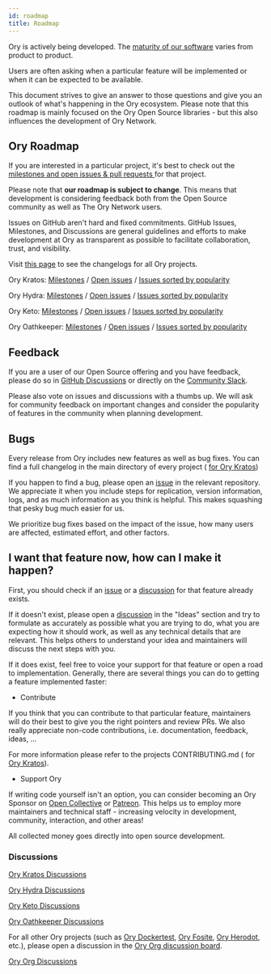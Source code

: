 ```yaml
---
id: roadmap
title: Roadmap
---
```


Ory is actively being developed. The [maturity of our software](versioning.md) varies from product to product.

Users are often asking when a particular feature will be implemented or when it can be expected to be available.

This document strives to give an answer to those questions and give you an outlook of what's happening in the Ory ecosystem.
Please note that this roadmap is mainly focused on the Ory Open Source libraries - but this also influences the development of Ory
Network.

## Ory Roadmap

If you are interested in a particular project, it's best to check out the
[milestones and open issues & pull requests ](#milestones-issues-pull-requests) for that project.

Please note that **our roadmap is subject to change**. This means that development is considering feedback both from the Open
Source community as well as The Ory Network users.

Issues on GitHub aren't hard and fixed commitments. GitHub Issues, Milestones, and Discussions are general guidelines and efforts
to make development at Ory as transparent as possible to facilitate collaboration, trust, and visibility.

Visit [this page](./changelog.md) to see the changelogs for all Ory projects.

Ory Kratos: [Milestones](https://github.com/Ory/kratos/milestones) /
[Open issues](https://github.com/ory/kratos/issues?q=is:issue+is:openn) /
[Issues sorted by popularity](https://github.com/ory/kratos/issues?q=is%3Aissue+is%3Aopen+sort%3Areactions)

Ory Hydra: [Milestones](https://github.com/Ory/hydra/milestones) /
[Open issues](https://github.com/ory/hydra/issues?q=is:issue+is:open) /
[Issues sorted by popularity](https://github.com/ory/hydra/issues?q=is%3Aissue+is%3Aopen+sort%3Areactions)

Ory Keto: [Milestones](https://github.com/ory/keto/milestones) /
[Open issues](https://github.com/ory/keto/issues?q=is:issue+is:open) /
[Issues sorted by popularity](https://github.com/ory/keto/issues?q=is%3Aissue+is%3Aopen+sort%3Areactions)

Ory Oathkeeper: [Milestones](https://github.com/ory/oathkeeper/milestones) /
[Open issues](https://github.com/ory/oathkeeper/issues?q=is:issue+is:open) /
[Issues sorted by popularity](https://github.com/ory/oathkeeper/issues?q=is%3Aissue+is%3Aopen+sort%3Areactions)

## Feedback

If you are a user of our Open Source offering and you have feedback, please do so in [GitHub Discussions](#discussions) or
directly on the [Community Slack](https://slack.ory.sh/).

Please also vote on issues and discussions with a thumbs up. We will ask for community feedback on important changes and consider
the popularity of features in the community when planning development.

## Bugs

Every release from Ory includes new features as well as bug fixes. You can find a full changelog in the main directory of every
project ( [ for Ory Kratos](https://github.com/ory/kratos/blob/master/CHANGELOG.md))

If you happen to find a bug, please open an [issue](#milestones-issues-pull-requests) in the relevant repository. We appreciate it
when you include steps for replication, version information, logs, and as much information as you think is helpful. This makes
squashing that pesky bug much easier for us.

We prioritize bug fixes based on the impact of the issue, how many users are affected, estimated effort, and other factors.

## I want that feature now, how can I make it happen?

First, you should check if an [issue](#milestones-issues-pull-requests) or a [discussion](#discussions) for that feature already
exists.

If it doesn't exist, please open a [discussion](#discussions) in the "Ideas" section and try to formulate as accurately as
possible what you are trying to do, what you are expecting how it should work, as well as any technical details that are relevant.
This helps others to understand your idea and maintainers will discuss the next steps with you.

If it does exist, feel free to voice your support for that feature or open a road to implementation. Generally, there are several
things you can do to getting a feature implemented faster:

- Contribute

If you think that you can contribute to that particular feature, maintainers will do their best to give you the right pointers and
review PRs. We also really appreciate non-code contributions, i.e. documentation, feedback, ideas, ...

For more information please refer to the projects CONTRIBUTING.md ( for
[Ory Kratos](https://github.com/ory/kratos/blob/master/CONTRIBUTING.md)).

- Support Ory

If writing code yourself isn't an option, you can consider becoming an Ory Sponsor on
[Open Collective](https://opencollective.com/ory) or [Patreon](https://www.patreon.com/_ory). This helps us to employ more
maintainers and technical staff - increasing velocity in development, community, interaction, and other areas!

All collected money goes directly into open source development.

### Discussions

[Ory Kratos Discussions](https://github.com/ory/kratos/discussions)

[Ory Hydra Discussions](https://github.com/ory/hydra/discussions)

[Ory Keto Discussions](https://github.com/ory/keto/discussions)

[Ory Oathkeeper Discussions](https://github.com/ory/oathkeeper/discussions)

For all other Ory projects (such as [Ory Dockertest](https://github.com/ory/dockertest/),
[Ory Fosite](https://github.com/ory/fosite/), [Ory Herodot](https://github.com/ory/herodot/), etc.), please open a discussion in
the [Ory Org discussion board](https://github.com/orgs/ory/discussions).

[Ory Org Discussions](https://github.com/orgs/ory/discussions)
